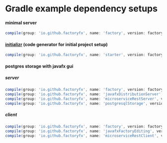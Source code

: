 # Gradle example dependency setups

#### minimal server
```groovy
compile(group: 'io.github.factoryfx', name: 'factory', version: factoryfxVersion)
```
#### [initializr](./../initializr) (code generator for initial project setup)  
```groovy
compile(group: 'io.github.factoryfx', name: 'starter', version: factoryfxVersion)
```

#### postgres storage with javafx gui
##### server
```groovy
compile(group: 'io.github.factoryfx', name: 'factory', version: factoryfxVersion)
compile(group: 'io.github.factoryfx', name: 'javafxDistributionServer', version: factoryfxVersion)
compile(group: 'io.github.factoryfx', name: 'microserviceRestServer', version: factoryfxVersion)
compile(group: 'io.github.factoryfx', name: 'postgresqlStorage', version: factoryfxVersion)
```
##### client
```groovy
compile(group: 'io.github.factoryfx', name: 'factory', version: factoryfxVersion)
compile(group: 'io.github.factoryfx', name: 'javafxFactoryEditing', version: factoryfxVersion)
compile(group: 'io.github.factoryfx', name: 'microserviceRestClient', version: factoryfxVersion)
```




